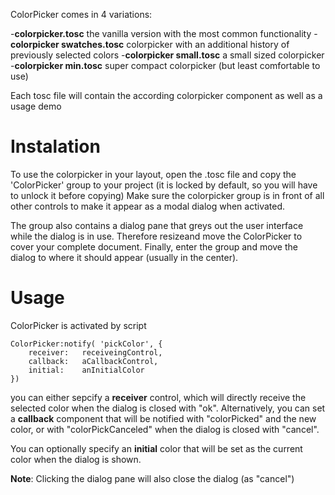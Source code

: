 ColorPicker comes in 4 variations:

-**colorpicker.tosc** the vanilla version with the most common functionality
-**colorpicker swatches.tosc** colorpicker with an additional history of previously selected colors
-**colorpicker small.tosc** a small sized colorpicker
-**colorpicker min.tosc** super compact colorpicker (but least comfortable to use)

Each tosc file will contain the according colorpicker component as well as a usage demo

# Instalation
To use the colorpicker in your layout, open the .tosc file and copy the 'ColorPicker' group to your project (it is locked by default, so you will have to unlock it before copying)
Make sure the colorpicker group is in front of all other controls to make it appear as a modal dialog when activated.

The group also contains a dialog pane that greys out the user interface  while the dialog is in use. Therefore resizeand move the ColorPicker to cover your complete document.
Finally, enter the group and move the dialog to where it should appear (usually in the center).

# Usage
ColorPicker is activated by script

```
ColorPicker:notify( 'pickColor', {
    receiver:   receiveingControl,
    callback:   aCallbackControl,
    initial:    anInitialColor
})
```

you can either sepcify a **receiver** control, which will directly receive the selected color when the dialog is closed with "ok".
Alternatively, you can set a **callback** component that will be notified with "colorPicked" and the new color, or with "colorPickCanceled" when the dialog is closed with "cancel".

You can optionally specify an **initial** color that will be set as the current color when the dialog is shown.

**Note**: Clicking the dialog pane will also close the dialog (as "cancel")

